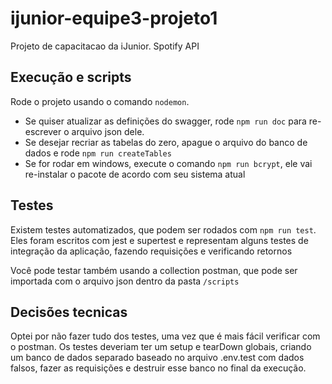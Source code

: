 # ijunior-equipe3-projeto1
Projeto de capacitacao da iJunior. 
Spotify API

## Execução e scripts

Rode o projeto usando o comando `nodemon`.

* Se quiser atualizar as definições do swagger, rode `npm run doc` para re-escrever o arquivo json dele.
* Se desejar recriar as tabelas do zero, apague o arquivo do banco de dados e rode `npm run createTables`
* Se for rodar em windows, execute o comando `npm run bcrypt`, ele vai re-instalar o pacote de acordo com seu sistema atual

## Testes

Existem testes automatizados, que podem ser rodados com `npm run test`. Eles foram escritos com jest e supertest e representam alguns testes de integração da aplicação, fazendo requisições e verificando retornos

Você pode testar também usando a collection postman, que pode ser importada com o arquivo json dentro da pasta `/scripts`

## Decisões tecnicas

Optei por não fazer tudo dos testes, uma vez que é mais fácil verificar com o postman. Os testes deveriam ter um setup e tearDown globais, criando um banco de dados separado baseado no arquivo .env.test com dados falsos, fazer as requisições e destruir esse banco no final da execução. 
